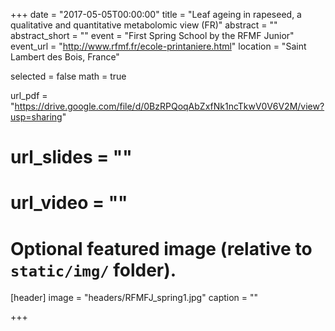 +++
date = "2017-05-05T00:00:00"
title = "Leaf ageing in rapeseed, a qualitative and quantitative metabolomic view (FR)"
abstract = ""
abstract_short = ""
event = "First Spring School by the RFMF Junior"
event_url = "http://www.rfmf.fr/ecole-printaniere.html"
location = "Saint Lambert des Bois, France"

selected = false
math = true

url_pdf = "https://drive.google.com/file/d/0BzRPQoqAbZxfNk1ncTkwV0V6V2M/view?usp=sharing"
# url_slides = ""
# url_video = ""

# Optional featured image (relative to `static/img/` folder).
[header]
image = "headers/RFMFJ_spring1.jpg"
caption = ""

+++